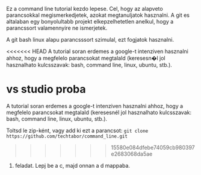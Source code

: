 Ez a command line tutorial kezdo lepese. Cel, hogy az alapveto parancsokkal megismerkedjetek, azokat megtanuljatok hasznalni. A git es altalaban egy bonyolultabb projekt elkepzelhetetlen anelkul, hogy a parancssort valamennyire ne ismerjetek.

A git bash linux alapu parancsssort szimulal, ezt fogjatok hasznalni.

<<<<<<< HEAD
A tutorial soran erdemes a google-t intenziven hasznalni ahhoz, hogy a megfelelo parancsokat megtalald (keresesn�l jol hasznalhato kulcsszavak: bash, command line, linux, ubuntu, stb.).

vs studio proba
=======
A tutorial soran erdemes a google-t intenziven hasznalni ahhoz, hogy a megfelelo parancsokat megtalald (keresesnél jol hasznalhato kulcsszavak: bash, command line, linux, ubuntu, stb.).

Toltsd le zip-ként, vagy add ki ezt a parancsot: `git clone https://github.com/techtabor/command_line.git`
>>>>>>> 15580e084dfebe74059cb980397e2683068da5ae

1. feladat. Lepj be a c, majd onnan a d mappaba.

